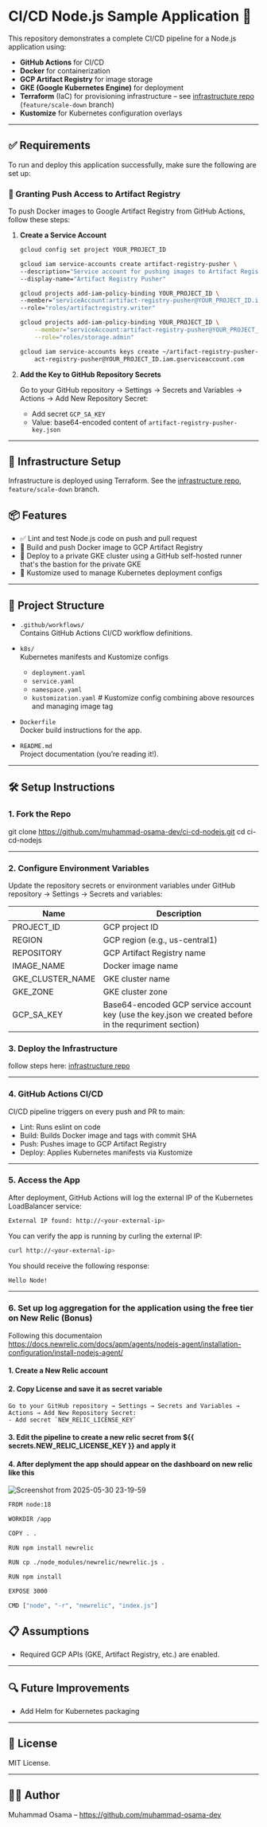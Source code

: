 # CI/CD Node.js Sample Application 🚀

This repository demonstrates a complete CI/CD pipeline for a Node.js application using:

- **GitHub Actions** for CI/CD  
- **Docker** for containerization  
- **GCP Artifact Registry** for image storage  
- **GKE (Google Kubernetes Engine)** for deployment  
- **Terraform** (IaC) for provisioning infrastructure – see [infrastructure repo](https://github.com/muhammad-osama-dev/gcp-nodejs-mongodb-deployment) (`feature/scale-down` branch)  
- **Kustomize** for Kubernetes configuration overlays  

---

## ✅ Requirements

To run and deploy this application successfully, make sure the following are set up:


### 🔐 Granting Push Access to Artifact Registry

To push Docker images to Google Artifact Registry from GitHub Actions, follow these steps:

1. **Create a Service Account**

    ```bash
    gcloud config set project YOUR_PROJECT_ID

    gcloud iam service-accounts create artifact-registry-pusher \
    --description="Service account for pushing images to Artifact Registry" \
    --display-name="Artifact Registry Pusher"

    gcloud projects add-iam-policy-binding YOUR_PROJECT_ID \
    --member="serviceAccount:artifact-registry-pusher@YOUR_PROJECT_ID.iam.gserviceaccount.com" \
    --role="roles/artifactregistry.writer"
    
    gcloud projects add-iam-policy-binding YOUR_PROJECT_ID \
        --member="serviceAccount:artifact-registry-pusher@YOUR_PROJECT_ID.iam.gserviceaccount.com" \
        --role="roles/storage.admin"

    gcloud iam service-accounts keys create ~/artifact-registry-pusher-key.json \
        act-registry-pusher@YOUR_PROJECT_ID.iam.gserviceaccount.com

2. **Add the Key to GitHub Repository Secrets**

    Go to your GitHub repository → Settings → Secrets and Variables → Actions → Add New Repository Secret:

    - Add secret `GCP_SA_KEY`  
    - Value: base64-encoded content of `artifact-registry-pusher-key.json`

---

## 🔧 Infrastructure Setup

Infrastructure is deployed using Terraform. See the [infrastructure repo](https://github.com/muhammad-osama-dev/gcp-nodejs-mongodb-deployment), `feature/scale-down` branch.


## 📦 Features

- ✅ Lint and test Node.js code on push and pull request
- 🐳 Build and push Docker image to GCP Artifact Registry
- 🚀 Deploy to a private GKE cluster using a GitHub self-hosted runner that's the bastion for the private GKE
- 🔧 Kustomize used to manage Kubernetes deployment configs

---

## 📁 Project Structure

- `.github/workflows/`  
  Contains GitHub Actions CI/CD workflow definitions.

- `k8s/`  
  Kubernetes manifests and Kustomize configs  
  - `deployment.yaml`
  - `service.yaml`
  - `namespace.yaml`
  - `kustomization.yaml`  # Kustomize config combining above resources and managing image tag

- `Dockerfile`  
  Docker build instructions for the app.

- `README.md`  
  Project documentation (you’re reading it!).

---

## 🛠️ Setup Instructions

### 1. Fork the Repo

git clone https://github.com/muhammad-osama-dev/ci-cd-nodejs.git
cd ci-cd-nodejs

---

### 2. Configure Environment Variables

Update the repository secrets or environment variables under GitHub repository → Settings → Secrets and variables:

| Name                | Description                              |
|---------------------|------------------------------------------|
| PROJECT_ID          | GCP project ID                           |
| REGION              | GCP region (e.g., us-central1)           |
| REPOSITORY          | GCP Artifact Registry name               |
| IMAGE_NAME          | Docker image name                        |
| GKE_CLUSTER_NAME    | GKE cluster name                         |
| GKE_ZONE            | GKE cluster zone                         |
| GCP_SA_KEY          | Base64-encoded GCP service account key (use the key.json we created before in the requriment section)  |


### 3. Deploy the Infrastructure

follow steps here: [infrastructure repo](https://github.com/muhammad-osama-dev/gcp-nodejs-mongodb-deployment)

---

### 4. GitHub Actions CI/CD

CI/CD pipeline triggers on every push and PR to main:

- Lint: Runs eslint on code
- Build: Builds Docker image and tags with commit SHA
- Push: Pushes image to GCP Artifact Registry
- Deploy: Applies Kubernetes manifests via Kustomize

---

### 5. Access the App

After deployment, GitHub Actions will log the external IP of the Kubernetes LoadBalancer service:

```bash
External IP found: http://<your-external-ip>
```

You can verify the app is running by curling the external IP:

```bash
curl http://<your-external-ip>
```

You should receive the following response:

```bash
Hello Node!
```

---

### 6. Set up log aggregation for the application using the free tier on New Relic (Bonus)

Following this documentaion https://docs.newrelic.com/docs/apm/agents/nodejs-agent/installation-configuration/install-nodejs-agent/
#### 1. Create a New Relic account
#### 2. Copy License and save it as secret variable
    Go to your GitHub repository → Settings → Secrets and Variables → Actions → Add New Repository Secret:
    - Add secret `NEW_RELIC_LICENSE_KEY`  
#### 3. Edit the pipeline to create a new relic secret from ${{ secrets.NEW_RELIC_LICENSE_KEY }} and apply it 
#### 4. After deplyment the app should appear on the dashboard on new relic like this
![Screenshot from 2025-05-30 23-19-59](https://github.com/user-attachments/assets/dab06ff5-9a0b-4162-ba39-9eff0983b988)


```bash
FROM node:18

WORKDIR /app

COPY . .

RUN npm install newrelic

RUN cp ./node_modules/newrelic/newrelic.js .

RUN npm install

EXPOSE 3000

CMD ["node", "-r", "newrelic", "index.js"]
```

## 📋 Assumptions

- Required GCP APIs (GKE, Artifact Registry, etc.) are enabled.

---

## 🔍 Future Improvements

- Add Helm for Kubernetes packaging

---

## 📄 License

MIT License.

---

## 🙋‍♂️ Author

Muhammad Osama – https://github.com/muhammad-osama-dev
